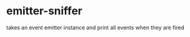 emitter-sniffer
===============

takes an event emitter instance and print all events when they are fired
